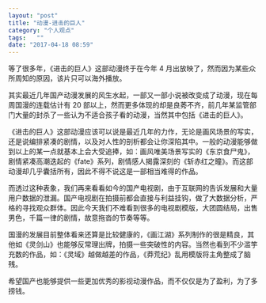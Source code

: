 ```yaml
---
layout: "post"
title: "动漫-进击的巨人"
category: "个人观点"
tags:   ""
date: "2017-04-18 08:59"
---
```


等了很多年，《进击的巨人》这部动漫终于在今年 4 月出放映了，然而因为某些众所周知的原因，该片只可以海外播放。

其实最近几年国产动漫发展的风生水起，一部又一部小说被改变成了动漫，现在每周国漫的连载估计有 20 部以上，然而更多体现的却是良莠不齐，前几年某监管部门大量的封杀了一些认为不适合孩子看的动漫，当然其中包括《进击的巨人》。

《进击的巨人》这部动漫应该可以说是最近几年的力作，无论是画风场景的写实，还是说编排紧凑的剧情，以及对人性的剖析都会让你深陷其中。一般的动漫能够做到以上的某一点就基本上会大受追捧，如：画风唯美场景写实的《东京食尸鬼》，剧情紧凑高潮迭起的《fate》系列，剧情感人揭露深刻的《斩赤红之瞳》。而这部动漫却几乎囊括所有，因此不得不说这是一部相当难得的作品。

而透过这种表象，我们再来看看如今的国产电视剧，由于互联网的告诉发展和大量用户数据的泄漏。国产电视剧在拍摄前都会直接与利益挂钩，做了大数据分析，严格的寻找观众群体。因此今天我们不难看到很多的电视剧模版，大团圆结局，出售男色，千篇一律的剧情，故意拖沓的节奏等等。

国漫的发展目前整体看来还算是比较健康的，《画江湖》系列制作的很是精良，其他如《灵剑山》也能够反常理出牌，拍摄一些突破性的内容。当然也看到不少滥竽充数的作品，如：《灵域》越做越差的作品，《莽荒纪》乱用模版将主角整成了脑残。

希望国产也能够提供一些更加优秀的影视动漫作品，而不仅仅是为了盈利，为了多捞钱。
